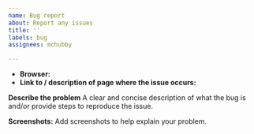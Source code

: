 ```yaml
---
name: Bug report
about: Report any issues
title: ''
labels: bug
assignees: mchubby

---
```


- **Browser:** 
- **Link to / description of page where the issue occurs:** 

**Describe the problem**
A clear and concise description of what the bug is and/or provide steps to reproduce the issue.

**Screenshots:**
Add screenshots to help explain your problem.
